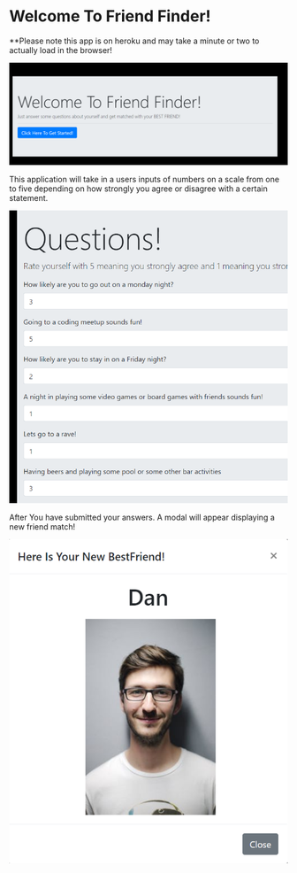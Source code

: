 # Welcome To Friend Finder!
**Please note this app is on heroku and may take a minute or two to actually load in the browser!

![](app/public/mainPageCapture.png)



This application will take in a users inputs of numbers on a scale from one to five depending on how strongly you agree or disagree 
with a certain statement.

![](app/public/amounts.png)

After You have submitted your answers. A modal will appear displaying a new friend match! 

![](app/public/friend.png)



